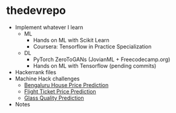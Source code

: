 # thedevrepo

- Implement whatever I learn
    - ML
        - Hands on ML with Scikit Learn
        - Coursera: Tensorflow in Practice Specialization
    - DL
        - PyTorch ZeroToGANs (JovianML + Freecodecamp.org)
        - Hands on ML with Tensorflow (pending commits)
- Hackerrank files
- Machine Hack challenges
    - [Bengaluru House Price Prediction](https://www.machinehack.com/course/predicting-house-prices-in-bengaluru/)
    - [Flight Ticket Price Prediction](https://www.machinehack.com/course/predict-the-flight-ticket-price-hackathon/)
    - [Glass Quality Prediction](https://www.machinehack.com/course/glass-quality-prediction-weekend-hackathon-6/)
- Notes
